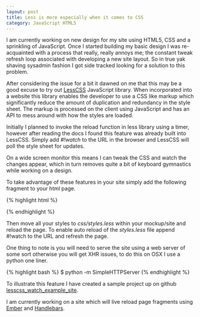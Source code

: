 ```yaml
---
layout: post
title: Less is more especially when it comes to CSS
category: JavaScript HTML5
---
```


I am currently working on new design for my site using HTML5, CSS and a sprinkling of JavaScript. Once I started building my basic design I was re-acquainted with a process that really, really annoys me; the constant tweak refresh loop associated with developing a new site layout. So in true yak shaving sysadmin fashion I got side tracked looking for a solution to this problem.

After considering the issue for a bit it dawned on me that this may be a good excuse to try out [LessCSS](http://lesscss.org "LessCSS Website") JavaScript library. When incorporated into a website this library enables the developer to use a CSS like markup which significantly reduce the amount of duplication and redundancy in the style sheet. The markup is processed on the client using JavaScript and has an API to mess around with how the styles are loaded.

Initially I planned to invoke the reload function in less library using a timer, however after reading the docs I found this feature was already built into LessCSS. Simply add _#!watch_ to the URL in the browser and LessCSS will poll the style sheet for updates.

On a wide screen monitor this means I can tweak the CSS and watch the changes appear, which in turn removes quite a bit of keyboard gymnastics while working on a design.

To take advantage of these features in your site simply add the following fragment to your html page.

{% highlight html %}
<link rel="stylesheet/less" type="text/css" href="css/styles.less">
<script src="js/libs/less.js" type="text/javascript"></script>
{% endhighlight %}

Then move all your styles to _css/styles.less_ within your mockup/site and reload the page. To enable auto reload of the _styles.less_ file append #!watch to the URL and refresh the page.

One thing to note is you will need to serve the site using a web server of some sort otherwise you will get XHR issues, to do this on OSX I use a python one liner.

{% highlight bash %}
$ python -m SimpleHTTPServer
{% endhighlight %}

To illustrate this feature I have created a sample project up on github [lesscss_watch_example_site](https://github.com/wolfeidau/lesscss_watch_example_site "Sample LessCSS Project").

I am currently working on a site which will live reload page fragments using [Ember](http://emberjs.com/ "Ember Website") and [Handlebars](http://handlebarsjs.com/ "Handlebars Website").
